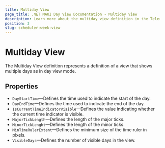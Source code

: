 ```yaml
---
title: Multiday View
page_title: .NET MAUI Day View Documentation - Multiday View 
description: Learn more about the multiday view definition in the Telerik UI for .NET MAUI Scheduler control.
position: 3
slug: scheduler-week-view
---
```


# Multiday View 

The Multiday View definition represents a definition of a view that shows multiple days as in day view mode.

## Properties

* `DayStartTime`&mdash;Defines the time used to indicate the start of the day.
* `DayEndTime`&mdash;Defines the time used to indicate the end of the day.
* `IsCurrentTimeIndicatorVisible`&mdash;Defines the value indicating whether the current time indicator is visible.
* `MajorTickLength`&mdash;Defines the length of the major ticks.
* `MinorTickLenght`&mdash;Defines the length of the minor ticks.
* `MinTimeRulerExtent`&mdash;Defines the minimum size of the time ruler in pixels.
* `VisibleDays`&mdash;Defines the number of visible days in the view.